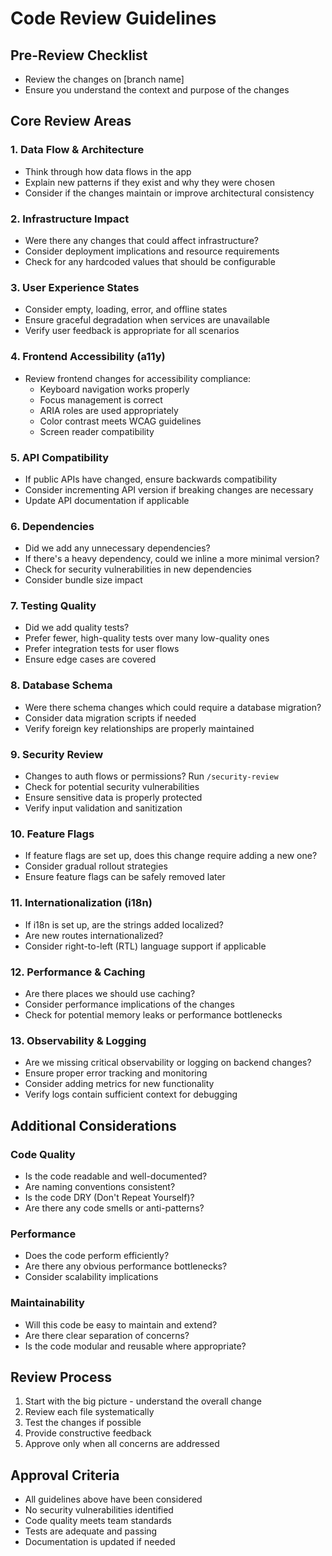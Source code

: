 # Code Review Guidelines

## Pre-Review Checklist
- Review the changes on [branch name]
- Ensure you understand the context and purpose of the changes

## Core Review Areas

### 1. Data Flow & Architecture
- Think through how data flows in the app
- Explain new patterns if they exist and why they were chosen
- Consider if the changes maintain or improve architectural consistency

### 2. Infrastructure Impact
- Were there any changes that could affect infrastructure?
- Consider deployment implications and resource requirements
- Check for any hardcoded values that should be configurable

### 3. User Experience States
- Consider empty, loading, error, and offline states
- Ensure graceful degradation when services are unavailable
- Verify user feedback is appropriate for all scenarios

### 4. Frontend Accessibility (a11y)
- Review frontend changes for accessibility compliance:
  - Keyboard navigation works properly
  - Focus management is correct
  - ARIA roles are used appropriately
  - Color contrast meets WCAG guidelines
  - Screen reader compatibility

### 5. API Compatibility
- If public APIs have changed, ensure backwards compatibility
- Consider incrementing API version if breaking changes are necessary
- Update API documentation if applicable

### 6. Dependencies
- Did we add any unnecessary dependencies?
- If there's a heavy dependency, could we inline a more minimal version?
- Check for security vulnerabilities in new dependencies
- Consider bundle size impact

### 7. Testing Quality
- Did we add quality tests?
- Prefer fewer, high-quality tests over many low-quality ones
- Prefer integration tests for user flows
- Ensure edge cases are covered

### 8. Database Schema
- Were there schema changes which could require a database migration?
- Consider data migration scripts if needed
- Verify foreign key relationships are properly maintained

### 9. Security Review
- Changes to auth flows or permissions? Run `/security-review`
- Check for potential security vulnerabilities
- Ensure sensitive data is properly protected
- Verify input validation and sanitization

### 10. Feature Flags
- If feature flags are set up, does this change require adding a new one?
- Consider gradual rollout strategies
- Ensure feature flags can be safely removed later

### 11. Internationalization (i18n)
- If i18n is set up, are the strings added localized?
- Are new routes internationalized?
- Consider right-to-left (RTL) language support if applicable

### 12. Performance & Caching
- Are there places we should use caching?
- Consider performance implications of the changes
- Check for potential memory leaks or performance bottlenecks

### 13. Observability & Logging
- Are we missing critical observability or logging on backend changes?
- Ensure proper error tracking and monitoring
- Consider adding metrics for new functionality
- Verify logs contain sufficient context for debugging

## Additional Considerations

### Code Quality
- Is the code readable and well-documented?
- Are naming conventions consistent?
- Is the code DRY (Don't Repeat Yourself)?
- Are there any code smells or anti-patterns?

### Performance
- Does the code perform efficiently?
- Are there any obvious performance bottlenecks?
- Consider scalability implications

### Maintainability
- Will this code be easy to maintain and extend?
- Are there clear separation of concerns?
- Is the code modular and reusable where appropriate?

## Review Process
1. Start with the big picture - understand the overall change
2. Review each file systematically
3. Test the changes if possible
4. Provide constructive feedback
5. Approve only when all concerns are addressed

## Approval Criteria
- All guidelines above have been considered
- No security vulnerabilities identified
- Code quality meets team standards
- Tests are adequate and passing
- Documentation is updated if needed
